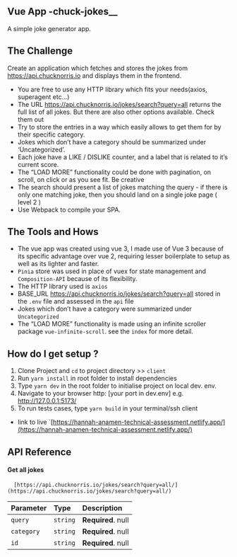 ## Vue App -chuck-jokes__
A simple joke generator app.

## The Challenge
Create an application which fetches and stores the jokes from https://api.chucknorris.io and displays them in the frontend.
- You are free to use any HTTP library which fits your needs(axios, superagent etc...)
- The URL https://api.chucknorris.io/jokes/search?query=all returns the full list of all jokes. But there are also other options available. Check them out
- Try to store the entries in a way which easily allows to get them for by their specific category.
- Jokes which don’t have a category should be summarized under ‘Uncategorized’.
- Each joke have a LIKE / DISLIKE counter, and a label that is related to it’s current score.
- The “LOAD MORE” functionality could be done with pagination, on scroll, on click or as you see fit. Be creative
- The search should present a list of jokes matching the query - if there is only one matching joke, then you should land on a single joke page ( level 2 )
- Use Webpack to compile your SPA.

## The Tools and Hows
- The vue app was created using vue 3, I made use of Vue 3 because of its specific advantage over vue 2, requiring lesser boilerplate to setup as well as its lighter and faster.
- `Pinia` store was used in place of vuex for state management and `Composition-API` because of its flexibility.
- The HTTP library used is `axios`
- BASE_URL https://api.chucknorris.io/jokes/search?query=all stored in the `.env` file and assessed in the `api` file
- Jokes which don’t have a category were summarized under `Uncategorized`
- The “LOAD MORE” functionality is made using an infinite scroller package `vue-infinite-scroll`. see the `index` for more detail.

## How do I get setup ?
1. Clone Project and `cd` to project directory >> `client`
2. Run `yarn install` in root folder to install dependencies
3. Type `yarn dev` in the root folder to initialise project on local dev. env.
4. Navigate to your browser http: [your port in dev.env] e.g. http://127.0.0.1:5173/
5. To run tests cases, type  `yarn build` in your terminal/ssh client

- link to live `[https://hannah-anamen-technical-assessment.netlify.app/](https://hannah-anamen-technical-assessment.netlify.app/)

## API Reference

#### Get all jokes
```
  [https://api.chucknorris.io/jokes/search?query=all/](https://api.chucknorris.io/jokes/search?query=all/)
```

| Parameter | Type     | Description                |
| :-------- | :------- | :------------------------- |
| `query` | `string` | **Required**. null |
| `category` | `string` | **Required**. null |
| `id` | `string` | **Required**. null |
